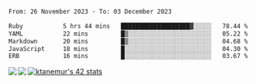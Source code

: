 <!--START_SECTION:waka-->

```txt
From: 26 November 2023 - To: 03 December 2023

Ruby           5 hrs 44 mins   ███████████████████▓░░░░░   78.44 %
YAML           22 mins         █▒░░░░░░░░░░░░░░░░░░░░░░░   05.22 %
Markdown       20 mins         █▒░░░░░░░░░░░░░░░░░░░░░░░   04.68 %
JavaScript     18 mins         █░░░░░░░░░░░░░░░░░░░░░░░░   04.30 %
ERB            16 mins         █░░░░░░░░░░░░░░░░░░░░░░░░   03.67 %
```

<!--END_SECTION:waka-->
<a href="https://github.com/anuraghazra/github-readme-stats">
  <img align="left" src="https://github-readme-stats.vercel.app/api?username=Tanesan&count_private=true&show_icons=true" />
<img align="left" src="https://github-readme-stats.vercel.app/api/top-langs/?username=Tanesan" />
</a>

[![ktanemur's 42 stats](https://badge42.vercel.app/api/v2/cl1wslf6s002109l771rng2w8/stats?cursusId=21&coalitionId=62)](https://github.com/JaeSeoKim/badge42)

